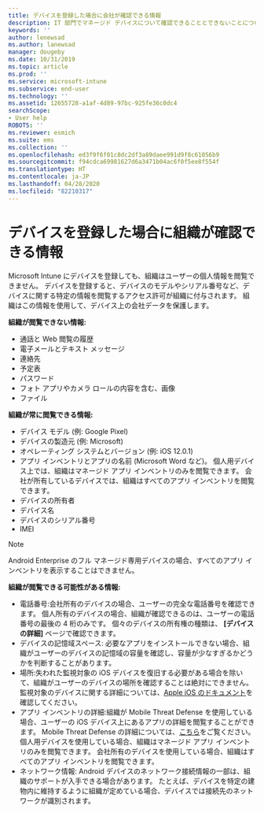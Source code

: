 ```yaml
---
title: デバイスを登録した場合に会社が確認できる情報
description: IT 部門でマネージド デバイスについて確認できることとできないことについて説明します。
keywords: ''
author: lenewsad
ms.author: lanewsad
manager: dougeby
ms.date: 10/31/2019
ms.topic: article
ms.prod: ''
ms.service: microsoft-intune
ms.subservice: end-user
ms.technology: ''
ms.assetid: 12655728-a1af-4d89-97bc-925fe36c0dc4
searchScope:
- User help
ROBOTS: ''
ms.reviewer: esmich
ms.suite: ems
ms.collection: ''
ms.openlocfilehash: ed3f9f6f01c8dc2df3a89daee991d9f8c61056b9
ms.sourcegitcommit: f94cdca69981627d6a3471b04ac6f0f5ee8f554f
ms.translationtype: HT
ms.contentlocale: ja-JP
ms.lasthandoff: 04/28/2020
ms.locfileid: "82210317"
---
```

# <a name="what-information-can-my-organization-see-when-i-enroll-my-device"></a>デバイスを登録した場合に組織が確認できる情報

Microsoft Intune にデバイスを登録しても、組織はユーザーの個人情報を閲覧できません。 デバイスを登録すると、デバイスのモデルやシリアル番号など、デバイスに関する特定の情報を閲覧するアクセス許可が組織に付与されます。 組織はこの情報を使用して、デバイス上の会社データを保護します。

**組織が閲覧できない情報:**

- 通話と Web 閲覧の履歴
- 電子メールとテキスト メッセージ
- 連絡先
- 予定表
- パスワード
- フォト アプリやカメラ ロールの内容を含む、画像
- ファイル

**組織が常に閲覧できる情報:**

- デバイス モデル (例: Google Pixel)
- デバイスの製造元 (例: Microsoft)
- オペレーティング システムとバージョン (例: iOS 12.0.1)
- アプリ インベントリとアプリの名前 (Microsoft Word など)。 個人用デバイス上では、組織はマネージド アプリ インベントリのみを閲覧できます。 会社が所有しているデバイスでは、組織はすべてのアプリ インベントリを閲覧できます。
- デバイスの所有者
- デバイス名
- デバイスのシリアル番号
- IMEI

 > [!NOTE]
 > Android Enterprise のフル マネージド専用デバイスの場合、すべてのアプリ インベントリを表示することはできません。    
    
**組織が閲覧できる可能性がある情報:**

- 電話番号:会社所有のデバイスの場合、ユーザーの完全な電話番号を確認できます。 個人所有のデバイスの場合、組織が確認できるのは、ユーザーの電話番号の最後の 4 桁のみです。 個々のデバイスの所有権の種類は、 **[デバイスの詳細]** ページで確認できます。
- デバイスの記憶域スペース: 必要なアプリをインストールできない場合、組織がユーザーのデバイスの記憶域の容量を確認し、容量が少なすぎるかどうかを判断することがあります。  
- 場所:失われた監視対象の iOS デバイスを復旧する必要がある場合を除いて、組織がユーザーのデバイスの場所を確認することは絶対にできません。 監視対象のデバイスに関する詳細については、[Apple iOS のドキュメント](https://go.microsoft.com/fwlink/?linkid=853816)を確認してください。  
- アプリ インベントリの詳細:組織が Mobile Threat Defense を使用している場合、ユーザーの iOS デバイス上にあるアプリの詳細を閲覧することができます。 Mobile Threat Defense の詳細については、[こちら](set-up-mobile-threat-defense.md)をご覧ください。 個人用デバイスを使用している場合、組織はマネージド アプリ インベントリのみを閲覧できます。 会社所有のデバイスを使用している場合、組織はすべてのアプリ インベントリを閲覧できます。
- ネットワーク情報: Android デバイスのネットワーク接続情報の一部は、組織のサポートが入手できる場合があります。 たとえば、デバイスを特定の建物内に維持するように組織が定めている場合、デバイスでは接続先のネットワークが識別されます。 
